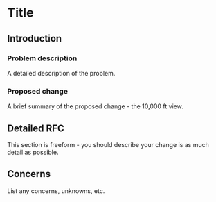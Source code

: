 # Title

## Introduction

### Problem description

A detailed description of the problem.

### Proposed change

A brief summary of the proposed change - the 10,000 ft view.

## Detailed RFC

This section is freeform - you should describe your change is as much detail as
possible.

## Concerns

List any concerns, unknowns, etc.
